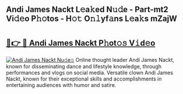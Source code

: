 ## Andi James Nackt L𝚎a𝚔ed N𝚞𝚍e - Part-mt2 Vi𝚍𝚎o P𝚑𝚘tos - H𝚘𝚝 O𝚗𝚕yf𝚊ns L𝚎a𝚔s mZajW

# <h2><a href="http://kfdi2d7.oniu.top/?m=Andi+James+Nackt">🔗👉 🔴 Andi James Nackt P𝚑ot𝚘𝚜 V𝚒d𝚎o</a></h2>

[![Andi James Nackt Nu𝚍e𝚜](https://i.imgur.com/0qMVB7G.gif)](http://kfdi2d7.oniu.top/?m=Andi+James+Nackt)
Online thought leader Andi James Nackt, known for disseminating dance and lifestyle knowledge, through performances and vlogs on social media. Versatile clown Andi James Nackt, known for their exceptional skills and accomplishments in entertaining audiences with humor and satire.  
